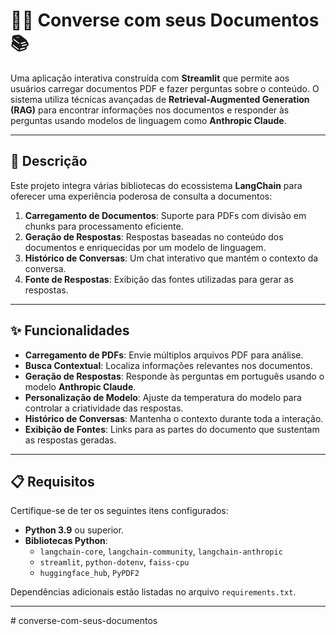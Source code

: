 # 🦜🔗 Converse com seus Documentos 📚

Uma aplicação interativa construída com **Streamlit** que permite aos usuários carregar documentos PDF e fazer perguntas sobre o conteúdo. O sistema utiliza técnicas avançadas de **Retrieval-Augmented Generation (RAG)** para encontrar informações nos documentos e responder às perguntas usando modelos de linguagem como **Anthropic Claude**.

---

## 📜 Descrição

Este projeto integra várias bibliotecas do ecossistema **LangChain** para oferecer uma experiência poderosa de consulta a documentos:

1. **Carregamento de Documentos**: Suporte para PDFs com divisão em chunks para processamento eficiente.
2. **Geração de Respostas**: Respostas baseadas no conteúdo dos documentos e enriquecidas por um modelo de linguagem.
3. **Histórico de Conversas**: Um chat interativo que mantém o contexto da conversa.
4. **Fonte de Respostas**: Exibição das fontes utilizadas para gerar as respostas.

---

## ✨ Funcionalidades

- **Carregamento de PDFs**: Envie múltiplos arquivos PDF para análise.
- **Busca Contextual**: Localiza informações relevantes nos documentos.
- **Geração de Respostas**: Responde às perguntas em português usando o modelo **Anthropic Claude**.
- **Personalização de Modelo**: Ajuste da temperatura do modelo para controlar a criatividade das respostas.
- **Histórico de Conversas**: Mantenha o contexto durante toda a interação.
- **Exibição de Fontes**: Links para as partes do documento que sustentam as respostas geradas.

---

## 📋 Requisitos

Certifique-se de ter os seguintes itens configurados:

- **Python 3.9** ou superior.
- **Bibliotecas Python**:
  - `langchain-core`, `langchain-community`, `langchain-anthropic`
  - `streamlit`, `python-dotenv`, `faiss-cpu`
  - `huggingface_hub`, `PyPDF2`

Dependências adicionais estão listadas no arquivo `requirements.txt`.

---
#   c o n v e r s e - c o m - s e u s - d o c u m e n t o s  
 